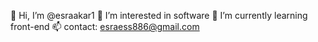 👋 Hi, I’m @esraakar1
👀 I’m interested in software
🌱 I’m currently learning front-end
📫 contact: esraess886@gmail.com



<!---
esraakar1/esraakar1 is a ✨ special ✨ repository because its `README.md` (this file) appears on your GitHub profile.
You can click the Preview link to take a look at your changes.
--->
